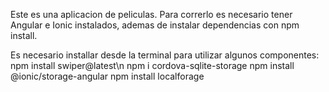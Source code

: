 Este es una aplicacion de peliculas.
Para correrlo es necesario tener Angular e Ionic instalados, ademas de instalar dependencias con npm install.

Es necesario installar desde la terminal para utilizar algunos componentes:
  npm install swiper@latest\n
  npm i cordova-sqlite-storage
  npm install @ionic/storage-angular
  npm install localforage
  
